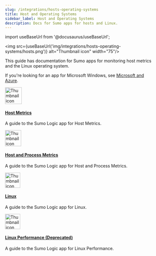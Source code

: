 ```yaml
---
slug: /integrations/hosts-operating-systems
title: Host and Operating Systems
sidebar_label: Host and Operating Systems
description: Docs for Sumo apps for hosts and Linux.
---
```



import useBaseUrl from '@docusaurus/useBaseUrl';

<img src={useBaseUrl('img/integrations/hosts-operating-systems/hosts.png')} alt="Thumbnail icon" width="75"/>

This guide has documentation for Sumo apps for monitoring host metrics and the Linux operating system.  

If you're looking for an app for Microsoft Windows, see [Microsoft and Azure](/docs/integrations/microsoft-azure).


<div className="box-wrapper" markdown="1">
<div className="box smallbox1 card">
  <div className="container">
  <img src={useBaseUrl('img/integrations/hosts-operating-systems/HostMetrics.png')} alt="Thumbnail icon" width="55"/>
  <h4><a href="/docs/integrations/hosts-operating-systems/host-metrics">Host Metrics</a></h4>
  <p>A guide to the Sumo Logic app for Host Metrics.</p>
  </div>
</div>
<div className="box smallbox2 card">
  <div className="container">
  <img src={useBaseUrl('img/integrations/hosts-operating-systems/hostAndProcessMetrics.png')} alt="Thumbnail icon" width="53"/>
  <h4><a href="/docs/integrations/hosts-operating-systems/host-process-metrics">Host and Process Metrics</a></h4>
  <p>A guide to the Sumo Logic app for Host and Process Metrics.</p>
  </div>
</div>
<div className="box smallbox3 card">
  <div className="container">
  <img src={useBaseUrl('img/integrations/hosts-operating-systems/linux-transparent.png')} alt="Thumbnail icon" width="50"/>
  <h4><a href="/docs/integrations/hosts-operating-systems/linux">Linux</a></h4>
  <p>A guide to the Sumo Logic app for Linux.</p>
  </div>
</div>
<div className="box smallbox4 card">
  <div className="container">
  <img src={useBaseUrl('img/integrations/hosts-operating-systems/linux-transparent.png')} alt="Thumbnail icon" width="50"/>
  <h4><a href="/docs/integrations/hosts-operating-systems/linux-performance">Linux Performance (Deprecated)</a></h4>
  <p>A guide to the Sumo Logic app for Linux Performance.</p>
  </div>
</div>
  </div>
